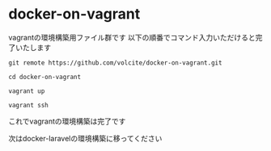 # docker-on-vagrant

vagrantの環境構築用ファイル群です
以下の順番でコマンド入力いただけると完了いたします

`git remote https://github.com/volcite/docker-on-vagrant.git`

`cd docker-on-vagrant`

`vagrant up`

`vagrant ssh`

これでvagrantの環境構築は完了です

次はdocker-laravelの環境構築に移ってください
